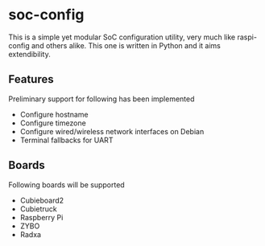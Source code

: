soc-config
==========

This is a simple yet modular SoC configuration utility, very much like
raspi-config and others alike. This one is written in Python and it aims
extendibility.

Features
--------

Preliminary support for following has been implemented

* Configure hostname
* Configure timezone
* Configure wired/wireless network interfaces on Debian
* Terminal fallbacks for UART

Boards
------

Following boards will be supported

* Cubieboard2
* Cubietruck
* Raspberry Pi
* ZYBO
* Radxa
